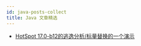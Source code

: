 ```yaml
---
id: java-posts-collect
title: Java 文章精选
---
```


- [HotSpot 17.0-b12的逃逸分析/标量替换的一个演示](https://www.iteye.com/blog/rednaxelafx-659108)